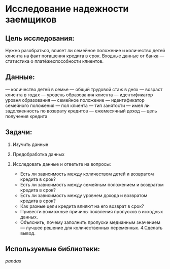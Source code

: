 # Исследование надежности заемщиков
## Цель исследования:
Нужно разобраться, влияет ли семейное положение и количество детей клиента на факт погашения кредита в срок. Входные данные от банка — статистика о платёжеспособности клиентов.

## Данные:

— количество детей в семье
— общий трудовой стаж в днях
— возраст клиента в годах
— уровень образования клиента
— идентификатор уровня образования
— семейное положение
— идентификатор семейного положения
— пол клиента
— тип занятости
— имел ли задолженность по возврату кредитов
— ежемесячный доход
— цель получения кредита
  
## Задачи:
1. Изучить данные
2. Предобработка данных
3. Исследовать данные и ответьте на вопросы:

    - Есть ли зависимость между количеством детей и возвратом кредита в срок?
    - Есть ли зависимость между семейным положением и возвратом кредита в срок?
    - Есть ли зависимость между уровнем дохода и возвратом кредита в срок? 
    - Как разные цели кредита влияют на его возврат в срок?  
    - Привести возможные причины появления пропусков в исходных данных.
    - Объяснить, почему заполнить пропуски медианным значением — лучшее решение для количественных переменных.
4.Сделать вывод.

## Используемые библиотеки:
  *pandas*
  
